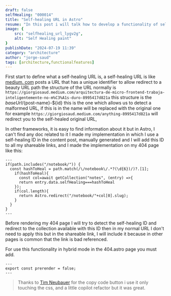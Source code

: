 ```yaml
---
draft: false
selfHealing: "000014"
title: "Self-healing URL in Astro"
resume: "In this post i will talk how to develop a functionality of self-healing url in Astro project with a simple approach"
image: {
    src: "selfhealing_url_lygv2g",
    alt: "Self Healing paint"
}
publishDate: "2024-07-19 11:39"
category: "architecture"
author: "jorge-saud"
tags: [architecture,functionalfeatures]
---
```


First start to define what a self-healing URL is, a self-healing URL is like [medium. com](https://giorgiosaud.medium.com) posts a URL that has a unique identifier to allow redirect to a beauty URL path the structure of the URL normally is ``` https://giorgiosaud.medium.com/arquitectura-de-micro-frontend-trabaja-inteligentemente-no-m%C3%A1s-duro-8995417d821a ``` this structure is the ${baseUrl}/${post-name}-${id} this is the one which allows us to detect a malformed URL, if this is in the name will be replaced with the original one for example ```https://giorgiosaud.medium.com/anything-8995417d821a``` will redirect you to the self-healed original URL,

In other frameworks, it is easy to find information about it but in Astro, I can't find any doc related to it I made my implementation in which I use a self-healing ID in the content post, manually generated and I will add this ID to all my shareable links, and I made the implementation on my 404 page like this:

```astro
---
if(path.includes("/notebook/")) {
  const hashToHeal = path.match(/\/notebook\/.*?(\d{6})/)?.[1];
    if(hashToHeal){
      const col=await getCollection("notes", (entry) =>{
      return entry.data.selfHealing===hashToHeal
    });
    if(col.length){
      return Astro.redirect("/notebook/"+col[0].slug);
    }
  }
}
---
```

Before rendering my 404 page I will try to detect the self-healing ID and redirect to the collection available with this ID then in my normal URL I don't need to apply this but in the shareable link, I will include it because in other pages is common that the link is bad referenced.

For use this functionality in hybrid mode in the 404.astro page you must add.

```astro
---
export const prerender = false;
---
```

> Thanks to [Tim Neubauer](https://timneubauer.dev/blog/copy-code-button-in-astro/) for the copy code button i use it only touching the css, and a little copilot refactor but it was great.
